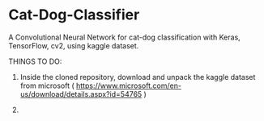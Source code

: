 # Cat-Dog-Classifier
A Convolutional Neural Network for cat-dog classification with Keras, TensorFlow, cv2, using kaggle dataset.

THINGS TO DO:

1. Inside the cloned repository, download and unpack the kaggle dataset from microsoft (  https://www.microsoft.com/en-us/download/details.aspx?id=54765 )

2. 

